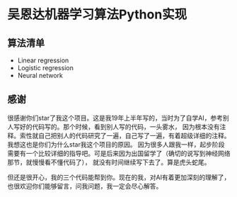 # 吴恩达机器学习算法Python实现

## 算法清单
- Linear regression
- Logistic regression
- Neural network

## 感谢
很感谢你们star了我这个项目。这是我19年上半年写的，当时为了自学AI，参考别人写好的代码写的。那个时候，看到别人写的代码，一头雾水，
因为根本没有注释。索性就自己把别人的代码研究了一遍，自己写了一遍，有着超级详细的注释。我想这也是你们为什么star我这个项目的原因。
因为很多人跟我一样，起步阶段需要有一个比较详细的指导吧。可是后来因为出国留学了（确切的说写到神经网络那节，就慢慢看不懂代码了），
就没有时间继续写下去了。算是虎头蛇尾。

但还是很开心，我的三个代码能帮到你。现在的我，对AI有着更加深刻的理解了，也很欢迎你们能够留言，问我问题，我一定会尽心解答。
